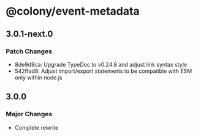 # @colony/event-metadata

## 3.0.1-next.0

### Patch Changes

- 8de9d9ca: Upgrade TypeDoc to v0.24.8 and adjust link syntax style
- 542ffad8: Adjust import/export statements to be compatible with ESM only within node.js

## 3.0.0

### Major Changes

- Complete rewrite
